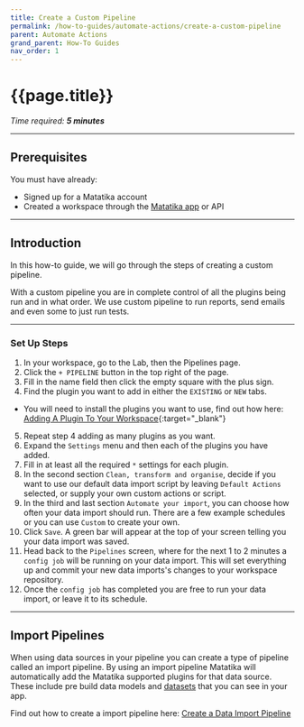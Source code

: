 ```yaml
---
title: Create a Custom Pipeline
permalink: /how-to-guides/automate-actions/create-a-custom-pipeline
parent: Automate Actions
grand_parent: How-To Guides
nav_order: 1
---
```


# {{page.title}}

*Time required: **5 minutes***

---

## Prerequisites

You must have already:

- Signed up for a Matatika account
- Created a workspace through the [Matatika app]({{site.matatika.links.app}}) or API

---

## Introduction

In this how-to guide, we will go through the steps of creating a custom pipeline. 

With a custom pipeline you are in complete control of all the plugins being run and in what order. We use custom pipeline to run reports, send emails and even some to just run tests.

---

### Set Up Steps

1. In your workspace, go to the Lab, then the Pipelines page.
2. Click the `+ PIPELINE` button in the top right of the page.
3. Fill in the name field then click the empty square with the plus sign.
4. Find the plugin you want to add in either the `EXISTING` or `NEW` tabs.
- You will need to install the plugins you want to use, find out how here: [Adding A Plugin To Your Workspace]({{site.baseurl}}/how-to-guides/import-data/adding-a-plugin-to-your-workspace){:target="_blank"}
5. Repeat step 4 adding as many plugins as you want.
6. Expand the `Settings` menu and then each of the plugins you have added.
7. Fill in at least all the required `*` settings for each plugin.
8. In the second section `Clean, transform and organise`, decide if you want to use our default data import script by leaving `Default Actions` selected, or supply your own custom actions or script.
9. In the third and last section `Automate your import`, you can choose how often your data import should run. There are a few example schedules or you can use `Custom` to create your own.
10. Click `Save`. A green bar will appear at the top of your screen telling you your data import was saved.
11. Head back to the `Pipelines` screen, where for the next 1 to 2 minutes a `config job` will be running on your data import. This will set everything up and commit your new data imports's changes to your workspace repository.
12. Once the `config job` has completed you are free to run your data import, or leave it to its schedule.

---

## Import Pipelines

When using data sources in your pipeline you can create a type of pipeline called an import pipeline. By using an import pipeline Matatika will automatically add the Matatika supported plugins for that data source. These include pre build data models and [datasets]({{site.baseurl}}/glossary#dataset) that you can see in your app. 

Find out how to create a import pipeline here: [Create a Data Import Pipeline]({{site.baseurl}}/how-to-guides/import-data/create-a-data-import-pipeline)
